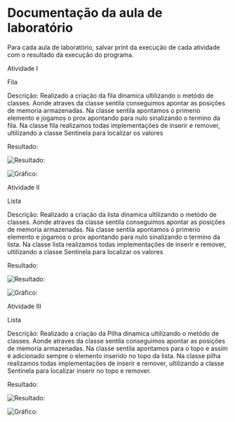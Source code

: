 # Documentação da aula de laboratório

Para cada aula de laboratório, salvar print da execução de cada atividade com o resultado da execução do programa.


Atividade I

Fila

Descrição:
    Realizado a criação da fila dinamica ultilizando o metódo de classes.
    Aonde atraves da classe sentila conseguimos apontar as posições de memoria armazenadas.
    Na classe sentila apontamos o primerio elemento e jogamos o prox apontando para nulo sinalizando o termino da fila.
    Na classe fila realizamos todas implementações de inserir e remover, ultilizando a classe Sentinela para localizar os valores

Resultado:

![Resultado:](img/atvdd1.png)

![Gráfico:](img/graficos_atvvd1.png)



Atividade II

Lista

Descrição:
    Realizado a criação da lista dinamica ultilizando o metódo de classes.
    Aonde atraves da classe sentila conseguimos apontar as posições de memoria armazenadas.
    Na classe sentila apontamos o primerio elemento e jogamos o prox apontando para nulo sinalizando o termino da lista.
    Na classe lista realizamos todas implementações de inserir e remover, ultilizando a classe Sentinela para localizar os valores

Resultado:

![Resultado:](img/atvdd2.png)

![Gráfico:](img/graficos_atvvd2.png)



Atividade III

Lista

Descrição:
    Realizado a criação da Pilha dinamica ultilizando o metódo de classes.
    Aonde atraves da classe sentila conseguimos apontar as posições de memoria armazenadas.
    Na classe sentila apontamos para o topo e assim é adicionado sempre o elemento inserido no topo da lista.
    Na classe pilha realizamos todas implementações de inserir e remover, ultilizando a classe Sentinela para localizar inserir no topo e remover.

Resultado:

![Resultado:](img/atvdd3.png)

![Gráfico:](img/graficos_atvvd3.png)

